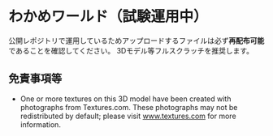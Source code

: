 # わかめワールド（試験運用中）
公開レポジトリで運用しているためアップロードするファイルは必ず**再配布可能**であることを確認してください。
3Dモデル等フルスクラッチを推奨します。

## 免責事項等
- One or more textures on this 3D model have been created with photographs from Textures.com. These photographs may not be redistributed by default; please visit www.textures.com for more information.
